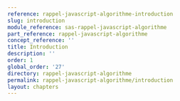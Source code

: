 ```yaml
---
reference: rappel-javascript-algorithme-introduction
slug: introduction
module_reference: sas-rappel-javascript-algorithme
part_reference: rappel-javascript-algorithme
concept_reference: ''
title: Introduction
description: ''
order: 1
global_order: '27'
directory: rappel-javascript-algorithme
permalink: rappel-javascript-algorithme/introduction
layout: chapters
---
```

